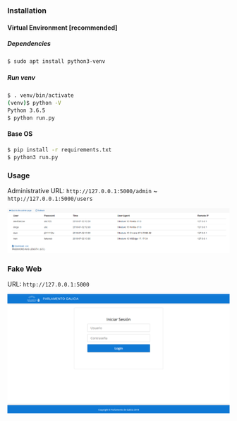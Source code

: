 ### Installation
#### Virtual Environment [recommended]
##### Dependencies
```sh
$ sudo apt install python3-venv
```
##### Run venv
```sh
$ . venv/bin/activate
(venv)$ python -V
Python 3.6.5
$ python run.py
```
#### Base OS
```sh
$ pip install -r requirements.txt
$ python3 run.py
```

### Usage

Administrative URL: ```http://127.0.0.1:5000/admin``` ~ ```http://127.0.0.1:5000/users```

![](admin_panel.png)

### Fake Web

URL: ```http://127.0.0.1:5000```

![](fake_web.png)
